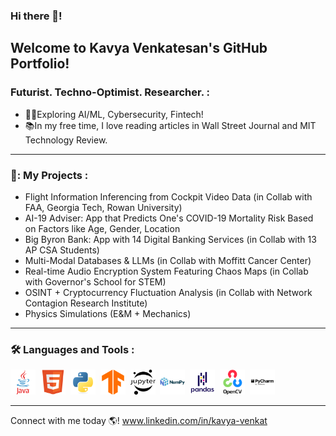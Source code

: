 ### Hi there 👋! 
Welcome to Kavya Venkatesan's GitHub Portfolio!
---
### Futurist. Techno-Optimist. Researcher. :
- 👩‍💻Exploring AI/ML, Cybersecurity, Fintech!
- 📚In my free time, I love reading articles in Wall Street Journal and MIT Technology Review. 

---
### 📝: My Projects :


- Flight Information Inferencing from Cockpit Video Data (in Collab with FAA, Georgia Tech, Rowan University) 
- AI-19 Adviser: App that Predicts One's COVID-19 Mortality Risk Based on Factors like Age, Gender, Location
- Big Byron Bank: App with 14 Digital Banking Services (in Collab with 13 AP CSA Students)
- Multi-Modal Databases & LLMs (in Collab with Moffitt Cancer Center)
- Real-time Audio Encryption System Featuring Chaos Maps (in Collab with Governor's School for STEM)
- OSINT + Cryptocurrency Fluctuation Analysis (in Collab with Network Contagion Research Institute)
- Physics Simulations (E&M + Mechanics)


---
### :hammer_and_wrench: Languages and Tools :
<div>
  <img src="https://github.com/devicons/devicon/blob/master/icons/java/java-original-wordmark.svg" title="Java" alt="Java" width="40" height="40"/>&nbsp;
  <img src="https://github.com/devicons/devicon/blob/master/icons/html5/html5-original.svg" title="HTML5" alt="HTML" width="40" height="40"/>&nbsp;
  <img src = "https://github.com/devicons/devicon/blob/master/icons/python/python-original.svg" title = "Python" alt = "Python" width = "40" height = "40"/>&nbsp;
  <img src = "https://github.com/devicons/devicon/blob/master/icons/tensorflow/tensorflow-original.svg" title = "TensorFlow" alt = "TensorFlow" width = "40" height = "40"/>&nbsp;
  <img src = "https://github.com/devicons/devicon/blob/master/icons/jupyter/jupyter-plain-wordmark.svg" title = "JupyterFNotebook" alt = "JupyterNotebook" width = "40" height = "40"/>&nbsp;
  <img src = "https://github.com/devicons/devicon/blob/master/icons/numpy/numpy-original-wordmark.svg" title = "Numpy" alt = "Numpy" width = "40" height = "40"/>&nbsp;
    <img src = "https://github.com/devicons/devicon/blob/master/icons/pandas/pandas-original-wordmark.svg" title = "Pandas" alt = "Pandas" width = "40" height = "40"/>&nbsp;
    <img src = "https://github.com/devicons/devicon/blob/master/icons/opencv/opencv-original-wordmark.svg" title = "OpenCV" alt = "OpenCV" width = "40" height = "40"/>&nbsp;
    <img src = "https://github.com/devicons/devicon/blob/master/icons/pycharm/pycharm-original-wordmark.svg" title = "Pycharm" alt = "Pycharm" width = "40" height = "40"/>&nbsp;


</div>





</div>


---
Connect with me today 🌎!
www.linkedin.com/in/kavya-venkat



<!--
**kavyav5/kavyav5** is a ✨ _special_ ✨ repository because its `README.md` (this file) appears on your GitHub profile.

Here are some ideas to get you started:

- 🔭 I’m currently working on ...
- 🌱 I’m currently learning ...
- 👯 I’m looking to collaborate on ...
- 🤔 I’m looking for help with ...
- 💬 Ask me about ...
- 📫 How to reach me: ...
- 😄 Pronouns: ...
- ⚡ Fun fact: ...
-->
